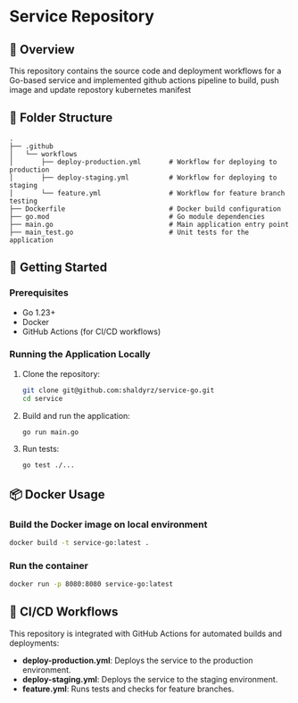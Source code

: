 # Service Repository

## 📌 Overview
This repository contains the source code and deployment workflows for a Go-based service and implemented github actions pipeline to build, push image and update repostory kubernetes manifest

## 📂 Folder Structure
```
.
├── .github
│   └── workflows
│       ├── deploy-production.yml       # Workflow for deploying to production
│       ├── deploy-staging.yml          # Workflow for deploying to staging
│       └── feature.yml                 # Workflow for feature branch testing
├── Dockerfile                          # Docker build configuration
├── go.mod                              # Go module dependencies
├── main.go                             # Main application entry point
├── main_test.go                        # Unit tests for the application
```

## 🚀 Getting Started
### Prerequisites
- Go 1.23+
- Docker
- GitHub Actions (for CI/CD workflows)

### Running the Application Locally
1. Clone the repository:
   ```sh
   git clone git@github.com:shaldyrz/service-go.git
   cd service
   ```
2. Build and run the application:
   ```sh
   go run main.go
   ```
3. Run tests:
   ```sh
   go test ./...
   ```

## 📦 Docker Usage
### Build the Docker image on local environment
```sh
docker build -t service-go:latest .
```
### Run the container
```sh
docker run -p 8080:8080 service-go:latest
```

## 🔧 CI/CD Workflows
This repository is integrated with GitHub Actions for automated builds and deployments:
- **deploy-production.yml**: Deploys the service to the production environment.
- **deploy-staging.yml**: Deploys the service to the staging environment.
- **feature.yml**: Runs tests and checks for feature branches.